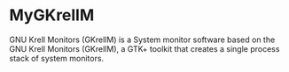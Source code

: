 # MyGKrellM
GNU Krell Monitors (GKrellM) is a System monitor software based on the GNU Krell Monitors (GKrellM), a GTK+ toolkit that creates a single process stack of system monitors.
